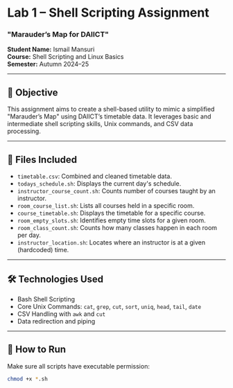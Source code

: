 # Lab 1 – Shell Scripting Assignment  
### "Marauder’s Map for DAIICT"  
**Student Name:** Ismail Mansuri  
**Course:** Shell Scripting and Linux Basics   
**Semester:** Autumn 2024–25  

---

## 🧾 Objective

This assignment aims to create a shell-based utility to mimic a simplified "Marauder’s Map" using DAIICT’s timetable data. It leverages basic and intermediate shell scripting skills, Unix commands, and CSV data processing.

---

## 📂 Files Included

- `timetable.csv`: Combined and cleaned timetable data.
- `todays_schedule.sh`: Displays the current day's schedule.
- `instructor_course_count.sh`: Counts number of courses taught by an instructor.
- `room_course_list.sh`: Lists all courses held in a specific room.
- `course_timetable.sh`: Displays the timetable for a specific course.
- `room_empty_slots.sh`: Identifies empty time slots for a given room.
- `room_class_count.sh`: Counts how many classes happen in each room per day.
- `instructor_location.sh`: Locates where an instructor is at a given (hardcoded) time.

---

## 🛠️ Technologies Used

- Bash Shell Scripting
- Core Unix Commands: `cat`, `grep`, `cut`, `sort`, `uniq`, `head`, `tail`, `date`
- CSV Handling with `awk` and `cut`
- Data redirection and piping

---

## 🧪 How to Run

Make sure all scripts have executable permission:

```bash
chmod +x *.sh
